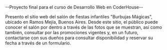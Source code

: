 --Proyecto final para el curso de Desarrollo Web en CoderHouse--

Presento el sitio web del salón de fiestas infantiles "Burbujas Mágicas", ubicado en Ramos Mejía, Buenos Aires. Desde este sitio, el público puede conocer el salón por dentro a través de las fotos que se muestran, así como también, consultar por las promociones vigentes y, en un futuro, contactarse con sus dueños para consultar disponibilidad y reservar su fecha a través de un formulario.

